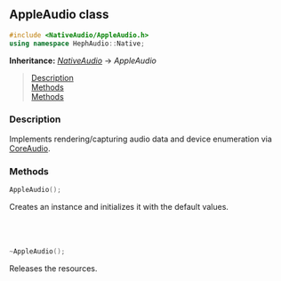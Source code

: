 ## AppleAudio class
```c++
#include <NativeAudio/AppleAudio.h>
using namespace HephAudio::Native;
```
**Inheritance:** *[NativeAudio](/docs/HephAudio/NativeAudio/NativeAudio.md)* -> *AppleAudio*

> [Description](#description)<br>
[Methods](#methods)<br>
[Methods](#methods)

### Description
Implements rendering/capturing audio data and device enumeration via [CoreAudio](https://developer.apple.com/documentation/coreaudio).

### Methods
```c++
AppleAudio();
```
Creates an instance and initializes it with the default values.
<br><br><br><br>

```c++
~AppleAudio();
```
Releases the resources.
<br><br><br><br>
